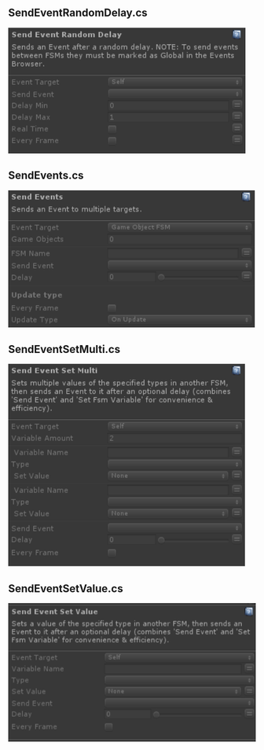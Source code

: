 ## SendEventRandomDelay.cs
![Image](/Screenshots/Actions/SendEventRandomDelay_Info.png)

## SendEvents.cs
![Image](/Screenshots/Actions/SendEvents_Info.png)

## SendEventSetMulti.cs
![Image](/Screenshots/Actions/SendEventSetMulti_Info.png)

## SendEventSetValue.cs
![Image](/Screenshots/Actions/SendEventSetValue_Info.png)